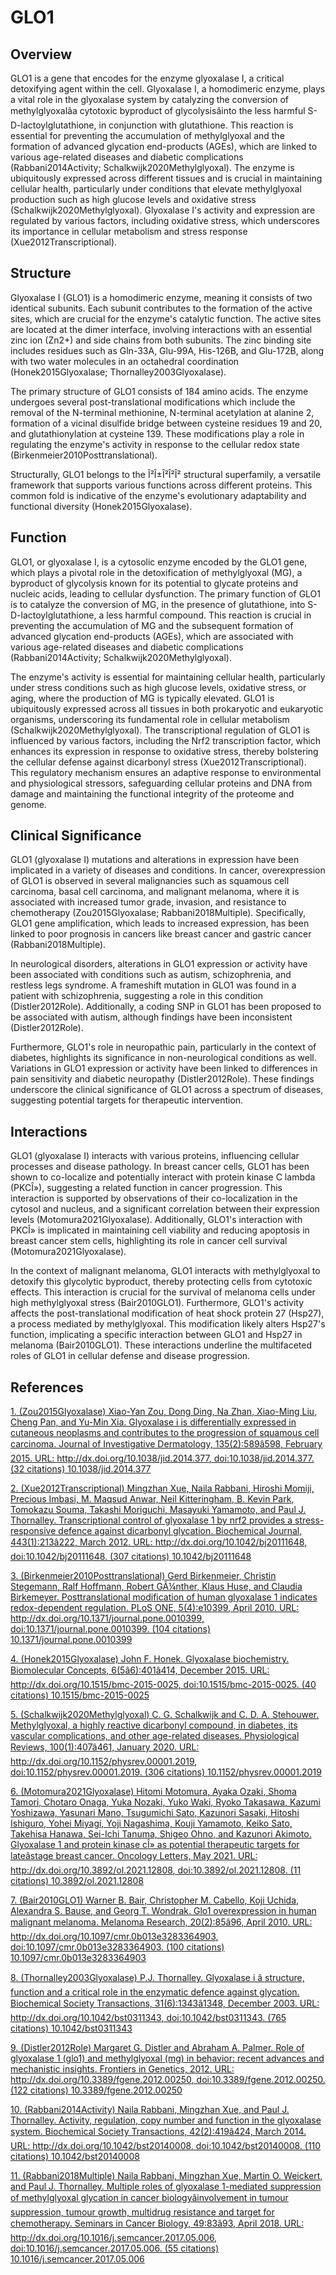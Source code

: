 # GLO1

## Overview
GLO1 is a gene that encodes for the enzyme glyoxalase I, a critical detoxifying agent within the cell. Glyoxalase I, a homodimeric enzyme, plays a vital role in the glyoxalase system by catalyzing the conversion of methylglyoxalâa cytotoxic byproduct of glycolysisâinto the less harmful S-D-lactoylglutathione, in conjunction with glutathione. This reaction is essential for preventing the accumulation of methylglyoxal and the formation of advanced glycation end-products (AGEs), which are linked to various age-related diseases and diabetic complications (Rabbani2014Activity; Schalkwijk2020Methylglyoxal). The enzyme is ubiquitously expressed across different tissues and is crucial in maintaining cellular health, particularly under conditions that elevate methylglyoxal production such as high glucose levels and oxidative stress (Schalkwijk2020Methylglyoxal). Glyoxalase I's activity and expression are regulated by various factors, including oxidative stress, which underscores its importance in cellular metabolism and stress response (Xue2012Transcriptional).

## Structure
Glyoxalase I (GLO1) is a homodimeric enzyme, meaning it consists of two identical subunits. Each subunit contributes to the formation of the active sites, which are crucial for the enzyme's catalytic function. The active sites are located at the dimer interface, involving interactions with an essential zinc ion (Zn2+) and side chains from both subunits. The zinc binding site includes residues such as Gln-33A, Glu-99A, His-126B, and Glu-172B, along with two water molecules in an octahedral coordination (Honek2015Glyoxalase; Thornalley2003Glyoxalase).

The primary structure of GLO1 consists of 184 amino acids. The enzyme undergoes several post-translational modifications which include the removal of the N-terminal methionine, N-terminal acetylation at alanine 2, formation of a vicinal disulfide bridge between cysteine residues 19 and 20, and glutathionylation at cysteine 139. These modifications play a role in regulating the enzyme's activity in response to the cellular redox state (Birkenmeier2010Posttranslational).

Structurally, GLO1 belongs to the Î²Î±Î²Î²Î² structural superfamily, a versatile framework that supports various functions across different proteins. This common fold is indicative of the enzyme's evolutionary adaptability and functional diversity (Honek2015Glyoxalase).

## Function
GLO1, or glyoxalase I, is a cytosolic enzyme encoded by the GLO1 gene, which plays a pivotal role in the detoxification of methylglyoxal (MG), a byproduct of glycolysis known for its potential to glycate proteins and nucleic acids, leading to cellular dysfunction. The primary function of GLO1 is to catalyze the conversion of MG, in the presence of glutathione, into S-D-lactoylglutathione, a less harmful compound. This reaction is crucial in preventing the accumulation of MG and the subsequent formation of advanced glycation end-products (AGEs), which are associated with various age-related diseases and diabetic complications (Rabbani2014Activity; Schalkwijk2020Methylglyoxal).

The enzyme's activity is essential for maintaining cellular health, particularly under stress conditions such as high glucose levels, oxidative stress, or aging, where the production of MG is typically elevated. GLO1 is ubiquitously expressed across all tissues in both prokaryotic and eukaryotic organisms, underscoring its fundamental role in cellular metabolism (Schalkwijk2020Methylglyoxal). The transcriptional regulation of GLO1 is influenced by various factors, including the Nrf2 transcription factor, which enhances its expression in response to oxidative stress, thereby bolstering the cellular defense against dicarbonyl stress (Xue2012Transcriptional). This regulatory mechanism ensures an adaptive response to environmental and physiological stressors, safeguarding cellular proteins and DNA from damage and maintaining the functional integrity of the proteome and genome.

## Clinical Significance
GLO1 (glyoxalase I) mutations and alterations in expression have been implicated in a variety of diseases and conditions. In cancer, overexpression of GLO1 is observed in several malignancies such as squamous cell carcinoma, basal cell carcinoma, and malignant melanoma, where it is associated with increased tumor grade, invasion, and resistance to chemotherapy (Zou2015Glyoxalase; Rabbani2018Multiple). Specifically, GLO1 gene amplification, which leads to increased expression, has been linked to poor prognosis in cancers like breast cancer and gastric cancer (Rabbani2018Multiple).

In neurological disorders, alterations in GLO1 expression or activity have been associated with conditions such as autism, schizophrenia, and restless legs syndrome. A frameshift mutation in GLO1 was found in a patient with schizophrenia, suggesting a role in this condition (Distler2012Role). Additionally, a coding SNP in GLO1 has been proposed to be associated with autism, although findings have been inconsistent (Distler2012Role).

Furthermore, GLO1's role in neuropathic pain, particularly in the context of diabetes, highlights its significance in non-neurological conditions as well. Variations in GLO1 expression or activity have been linked to differences in pain sensitivity and diabetic neuropathy (Distler2012Role). These findings underscore the clinical significance of GLO1 across a spectrum of diseases, suggesting potential targets for therapeutic intervention.

## Interactions
GLO1 (glyoxalase I) interacts with various proteins, influencing cellular processes and disease pathology. In breast cancer cells, GLO1 has been shown to co-localize and potentially interact with protein kinase C lambda (PKCÎ»), suggesting a related function in cancer progression. This interaction is supported by observations of their co-localization in the cytosol and nucleus, and a significant correlation between their expression levels (Motomura2021Glyoxalase). Additionally, GLO1's interaction with PKCÎ» is implicated in maintaining cell viability and reducing apoptosis in breast cancer stem cells, highlighting its role in cancer cell survival (Motomura2021Glyoxalase).

In the context of malignant melanoma, GLO1 interacts with methylglyoxal to detoxify this glycolytic byproduct, thereby protecting cells from cytotoxic effects. This interaction is crucial for the survival of melanoma cells under high methylglyoxal stress (Bair2010GLO1). Furthermore, GLO1's activity affects the post-translational modification of heat shock protein 27 (Hsp27), a process mediated by methylglyoxal. This modification likely alters Hsp27's function, implicating a specific interaction between GLO1 and Hsp27 in melanoma (Bair2010GLO1). These interactions underline the multifaceted roles of GLO1 in cellular defense and disease progression.


## References


[1. (Zou2015Glyoxalase) Xiao-Yan Zou, Dong Ding, Na Zhan, Xiao-Ming Liu, Cheng Pan, and Yu-Min Xia. Glyoxalase i is differentially expressed in cutaneous neoplasms and contributes to the progression of squamous cell carcinoma. Journal of Investigative Dermatology, 135(2):589â598, February 2015. URL: http://dx.doi.org/10.1038/jid.2014.377, doi:10.1038/jid.2014.377. (32 citations) 10.1038/jid.2014.377](https://doi.org/10.1038/jid.2014.377)

[2. (Xue2012Transcriptional) Mingzhan Xue, Naila Rabbani, Hiroshi Momiji, Precious Imbasi, M. Maqsud Anwar, Neil Kitteringham, B. Kevin Park, Tomokazu Souma, Takashi Moriguchi, Masayuki Yamamoto, and Paul J. Thornalley. Transcriptional control of glyoxalase 1 by nrf2 provides a stress-responsive defence against dicarbonyl glycation. Biochemical Journal, 443(1):213â222, March 2012. URL: http://dx.doi.org/10.1042/bj20111648, doi:10.1042/bj20111648. (307 citations) 10.1042/bj20111648](https://doi.org/10.1042/bj20111648)

[3. (Birkenmeier2010Posttranslational) Gerd Birkenmeier, Christin Stegemann, Ralf Hoffmann, Robert GÃ¼nther, Klaus Huse, and Claudia Birkemeyer. Posttranslational modification of human glyoxalase 1 indicates redox-dependent regulation. PLoS ONE, 5(4):e10399, April 2010. URL: http://dx.doi.org/10.1371/journal.pone.0010399, doi:10.1371/journal.pone.0010399. (104 citations) 10.1371/journal.pone.0010399](https://doi.org/10.1371/journal.pone.0010399)

[4. (Honek2015Glyoxalase) John F. Honek. Glyoxalase biochemistry. Biomolecular Concepts, 6(5â6):401â414, December 2015. URL: http://dx.doi.org/10.1515/bmc-2015-0025, doi:10.1515/bmc-2015-0025. (40 citations) 10.1515/bmc-2015-0025](https://doi.org/10.1515/bmc-2015-0025)

[5. (Schalkwijk2020Methylglyoxal) C. G. Schalkwijk and C. D. A. Stehouwer. Methylglyoxal, a highly reactive dicarbonyl compound, in diabetes, its vascular complications, and other age-related diseases. Physiological Reviews, 100(1):407â461, January 2020. URL: http://dx.doi.org/10.1152/physrev.00001.2019, doi:10.1152/physrev.00001.2019. (306 citations) 10.1152/physrev.00001.2019](https://doi.org/10.1152/physrev.00001.2019)

[6. (Motomura2021Glyoxalase) Hitomi Motomura, Ayaka Ozaki, Shoma Tamori, Chotaro Onaga, Yuka Nozaki, Yuko Waki, Ryoko Takasawa, Kazumi Yoshizawa, Yasunari Mano, Tsugumichi Sato, Kazunori Sasaki, Hitoshi Ishiguro, Yohei Miyagi, Yoji Nagashima, Kouji Yamamoto, Keiko Sato, Takehisa Hanawa, Sei-Ichi Tanuma, Shigeo Ohno, and Kazunori Akimoto. Glyoxalase 1 and protein kinase cÎ» as potential therapeutic targets for lateâstage breast cancer. Oncology Letters, May 2021. URL: http://dx.doi.org/10.3892/ol.2021.12808, doi:10.3892/ol.2021.12808. (11 citations) 10.3892/ol.2021.12808](https://doi.org/10.3892/ol.2021.12808)

[7. (Bair2010GLO1) Warner B. Bair, Christopher M. Cabello, Koji Uchida, Alexandra S. Bause, and Georg T. Wondrak. Glo1 overexpression in human malignant melanoma. Melanoma Research, 20(2):85â96, April 2010. URL: http://dx.doi.org/10.1097/cmr.0b013e3283364903, doi:10.1097/cmr.0b013e3283364903. (100 citations) 10.1097/cmr.0b013e3283364903](https://doi.org/10.1097/cmr.0b013e3283364903)

[8. (Thornalley2003Glyoxalase) P.J. Thornalley. Glyoxalase i â structure, function and a critical role in the enzymatic defence against glycation. Biochemical Society Transactions, 31(6):1343â1348, December 2003. URL: http://dx.doi.org/10.1042/bst0311343, doi:10.1042/bst0311343. (765 citations) 10.1042/bst0311343](https://doi.org/10.1042/bst0311343)

[9. (Distler2012Role) Margaret G. Distler and Abraham A. Palmer. Role of glyoxalase 1 (glo1) and methylglyoxal (mg) in behavior: recent advances and mechanistic insights. Frontiers in Genetics, 2012. URL: http://dx.doi.org/10.3389/fgene.2012.00250, doi:10.3389/fgene.2012.00250. (122 citations) 10.3389/fgene.2012.00250](https://doi.org/10.3389/fgene.2012.00250)

[10. (Rabbani2014Activity) Naila Rabbani, Mingzhan Xue, and Paul J. Thornalley. Activity, regulation, copy number and function in the glyoxalase system. Biochemical Society Transactions, 42(2):419â424, March 2014. URL: http://dx.doi.org/10.1042/bst20140008, doi:10.1042/bst20140008. (110 citations) 10.1042/bst20140008](https://doi.org/10.1042/bst20140008)

[11. (Rabbani2018Multiple) Naila Rabbani, Mingzhan Xue, Martin O. Weickert, and Paul J. Thornalley. Multiple roles of glyoxalase 1-mediated suppression of methylglyoxal glycation in cancer biologyâinvolvement in tumour suppression, tumour growth, multidrug resistance and target for chemotherapy. Seminars in Cancer Biology, 49:83â93, April 2018. URL: http://dx.doi.org/10.1016/j.semcancer.2017.05.006, doi:10.1016/j.semcancer.2017.05.006. (55 citations) 10.1016/j.semcancer.2017.05.006](https://doi.org/10.1016/j.semcancer.2017.05.006)